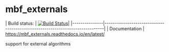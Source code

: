 # mbf_externals

| Build status: | [![Build
Status](https://travis-ci.com/TyberiusPrime/mbf_externals.svg?branch=master)](https://travis-ci.com/TyberiusPrime/mbf_externals)|
|---------------|-----------------------------------------------------------------------------|
| Documentation | https://mbf_externals.readthedocs.io/en/latest/

support for external algorithms


